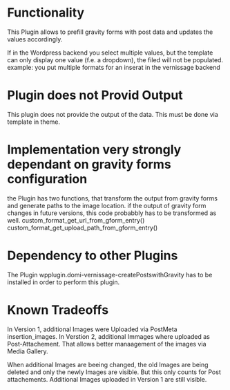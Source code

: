 # Functionality
This Plugin allows to prefill gravity forms with post data and updates the values accordingly.

If in the Wordpress backend you select multiple values, but the template can only display one value (f.e. a dropdown), the filed will not be populated. example: you put multiple formats for an inserat in the vernissage backend 

# Plugin does not Provid Output
This plugin does not provide the output of the data. This must be done via template in theme.

# Implementation very strongly dependant on gravity forms configuration
the Plugin has two functions, that transform the output from gravity forms and generate paths to the image location. if the output of gravity form changes in future versions, this code probabbly has to be transformed as well.
custom_format_get_url_from_gform_entry()
custom_format_get_upload_path_from_gform_entry()

# Dependency to other Plugins
The Plugin wpplugin.domi-vernissage-createPostswithGravity has to be installed in order to perform this plugin.

# Known Tradeoffs
In Version 1, additional Images were Uploaded via PostMeta insertion_images.
In Verstion 2, additional Immages where uploaded as Post-Attachement. That allows better manaagement of the images via Media Gallery.

When additional Images are beeing changed, the old  Images are being deleted and only the newly Images are visible. But this only counts for Post attachements. Additional Images uploaded in Version 1 are still visible.
